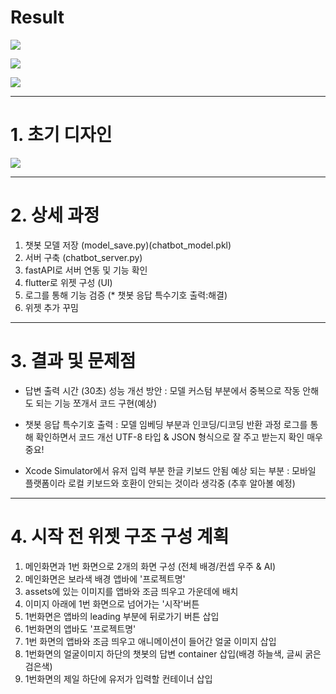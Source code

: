 
# Result 

![](./images/main_image.jpeg)

![](./images/one_screen.jpeg)

![](./images/console.jpeg)

---

# 1. 초기 디자인
![](./images/design.jpeg)

---

# 2. 상세 과정
1. 챗봇 모델 저장 (model_save.py)(chatbot_model.pkl)
2. 서버 구축 (chatbot_server.py)
3. fastAPI로 서버 연동 및 기능 확인
4. flutter로 위젯 구성 (UI)
5. 로그를 통해 기능 검증 (* 챗봇 응답 특수기호 출력:해결)
6. 위젯 추가 꾸밈

---

# 3. 결과 및 문제점

* 답변 출력 시간 (30초) 
성능 개선 방안 : 모델 커스텀 부분에서 중복으로 작동 안해도 되는 기능 쪼개서 코드 구현(예상)

* 챗봇 응답 특수기호 출력 : 모델 임베딩 부분과 인코딩/디코딩 반환 과정 로그를 통해 확인하면서 코드 개선
UTF-8 타입 & JSON 형식으로 잘 주고 받는지 확인 매우 중요!

* Xcode Simulator에서 유저 입력 부분 한글 키보드 안됨
예상 되는 부분 : 모바일 플랫폼이라 로컬 키보드와 호환이 안되는 것이라 생각중 (추후 알아볼 예정)

---

# 4. 시작 전 위젯 구조 구성 계획
1. 메인화면과 1번 화면으로 2개의 화면 구성 (전체 배경/컨셉 우주 & AI)
2. 메인화면은 보라색 배경 앱바에 '프로젝트명'
3. assets에 있는 이미지를 앱바와 조금 띄우고 가운데에 배치
4. 이미지 아래에 1번 화면으로 넘어가는 '시작'버튼
5. 1번화면은 앱바의 leading 부분에 뒤로가기 버튼 삽입
6. 1번화면의 앱바도 '프로젝트명'
7. 1번 화면의 앱바와 조금 띄우고 애니메이션이 들어간 얼굴 이미지 삽입
8. 1번화면의 얼굴이미지 하단의 챗봇의 답변 container 삽입(배경 하늘색, 글씨 굵은 검은색)
9. 1번화면의 제일 하단에 유저가 입력할 컨테이너 삽입

